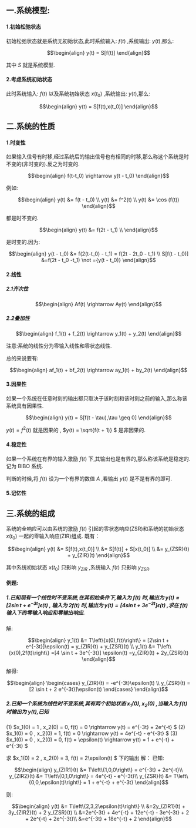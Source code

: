 ## 一.系统模型:
#### 1.初始松弛状态
初始松弛状态就是系统无初始状态,此时系统输入: $f(t)$ ,系统输出: $y(t)$,那么:

$$\begin{align}
    y(t) = S[f(t)]
\end{align}$$

其中 $S$ 就是系统模型.

#### 2.考虑系统初始状态
此时系统输入: $f(t)$ 以及系统初始状态 $x(t_0)$ ,系统输出: $y(t)$,那么:

$$\begin{align}
    y(t) = S[f(t),x(t_0)]
\end{align}$$


## 二.系统的性质
#### 1.时变性
如果输入信号有时移,经过系统后的输出信号也有相同的时移,那么称这个系统是时不变的(非时变的).反之为时变的.

$$\begin{align}
    f(t-t_0) \rightarrow y(t - t_0) 
\end{align}$$

例如:

$$\begin{align}
    y(t) &= f(t - t_0) \\
    y(t) &= f^2(t) \\
    y(t) &= \cos (f(t)) 
\end{align}$$

都是时不变的.

$$\begin{align}
    y(t) &= f(2t - t_1) \\
\end{align}$$

是时变的.因为:

$$\begin{align}
    y(t - t_0) &= f(2(t-t_0) - t_1) = f(2t - 2t_0 - t_1) \\
    S[f(t - t_0)] &=f(2t - t_0 -t_1) \not ={y(t - t_0)} 
\end{align}$$


#### 2.线性
##### 2.1齐次性

$$\begin{align}
    Af(t) \rightarrow Ay(t)
\end{align}$$

##### 2.2叠加性

$$\begin{align}
    f_1(t) + f_2(t) \rightarrow y_1(t) + y_2(t)
\end{align}$$

注意:系统的线性分为零输入线性和零状态线性.



总的来说要有:

$$\begin{align}
    af_1(t) + bf_2(t) \rightarrow ay_1(t) + by_2(t)
\end{align}$$

#### 3.因果性
如果一个系统在任意时刻的输出都只取决于该时刻和该时刻之前的输入,那么称该系统具有因果性.

$$\begin{align}
    y(t) = S[f(t - \tau),\tau \geq 0]
\end{align}$$

$y(t) = f^2(t)$ 就是因果的 , $y(t) = \sqrt{f(t + 1)} $ 是非因果的.


#### 4.稳定性
如果一个系统在有界的输入激励 $f(t)$  下,其输出也是有界的,那么称该系统是稳定的.记为 BIBO 系统.

判断的时候,将 $f(t)$ 设为一个有界的数值 $A$ ,看输出 $y(t)$ 是不是有界的即可.

#### 5.记忆性

## 三.系统的组成

系统的全响应可以由系统的激励 $f(t)$ 引起的零状态响应(ZSR)和系统的初始状态 $x(t_0)$ 一起的零输入响应(ZIR)组成. 既有：

$$\begin{align}
    y(t) &= S[f(t),x(t_0)] \\
    &= S[f(t)] + S[x(t_0)] \\
    &= y_{ZSR}(t) + y_{ZIR}(t)
\end{align}$$

其中系统初始状态 $x(t_0)$ 只影响 $y_{ZIR}$ ,系统输入 $f(t)$ 只影响 $y_{ZSR}$.



#### 例题:
##### 1.已知现有一个线性时不变系统,在其初始条件下,输入为 $f(t)$ 时,输出为 $y(t) = [2\sin t + e^{-3t}]\epsilon(t)$ , 输入为 $2f(t)$ 时,输出为 $y(t) = [4 \sin t + 3e^{-3t}] \epsilon(t)$ ,求在 $f(t)$ 输入下的零输入响应和零输出响应.
解:

$$\begin{align}
    y_1(t) &= T\left\{x(0),f(t)\right\} = [2\sin t + e^{-3t}]\epsilon(t) = y_{ZIR}(t) + y_{ZSR}(t) \\
    y_1(t) &= T\left\{x(0),2f(t)\right\} =[4 \sin t + 3e^{-3t}] \epsilon(t) =y_{ZIR}(t) + 2y_{ZSR}(t)
\end{align}$$

解得:

$$\begin{align}
    \begin{cases}
        y_{ZIR}(t) = -e^{-3t}\epsilon(t) \\
        y_{ZSR}(t) = [2 \sin t + 2 e^{-3t}]\epsilon(t)
    \end{cases}
\end{align}$$

 

##### 2.已知一个系统为线性时不变系统,其有两个初始状态 $x_1(0),x_2(0)$ ,当输入为 $f(t)$ 时输出为 $y(t)$,已知
(1) $x_1(0) = 1 , x_2(0) = 0, f(t) = 0 \rightarrow y(t) = e^{-3t} + 2e^{-t} $
(2) $x_1(0) = 0 , x_2(0) = 1, f(t) = 0 \rightarrow y(t) = 4e^{-t} - e^{-3t}  $
(3) $x_1(0) = 0 , x_2(0) = 0, f(t) = \epsilon(t) \rightarrow y(t) = 1 + e^{-t} + e^{-3t}  $

求 $x_1(0) = 2 , x_2(0) = 3, f(t) = 2\epsilon(t) $ 下的输出
解：
已知:

$$\begin{align}
    y_{ZIR1}(t) &= T\left\{1,0,0\right\} = e^{-3t} + 2e^{-t}\\
    y_{ZIR2}(t) &= T\left\{0,1,0\right\} = 4e^{-t} - e^{-3t}\\
    y_{ZSR}(t) &= T\left\{0,0,\epsilon(t)\right\} = 1 + e^{-t} + e^{-3t}
\end{align}$$

则:

$$\begin{align}
    y(t) &= T\left\{2,3,2\epsilon(t)\right\} \\ 
    &=2y_{ZIR1}(t) + 3y_{ZIR2}(t) + 2 y_{ZSR}(t) \\
    &=2e^{-3t} + 4e^{-t} + 12e^{-t} - 3e^{-3t} + 2 + 2e^{-t} + 2e^{-3t}\\
    &=e^{-3t} + 18e^{-t} + 2
\end{align}$$



